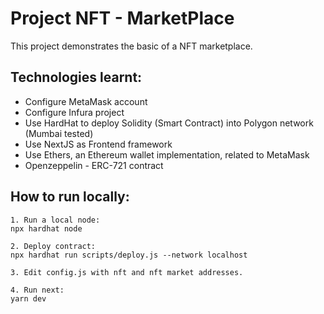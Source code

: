 # Project NFT - MarketPlace

This project demonstrates the basic of a NFT marketplace.

## Technologies learnt:

- Configure MetaMask account
- Configure Infura project
- Use HardHat to deploy Solidity (Smart Contract) into Polygon network (Mumbai tested)
- Use NextJS as Frontend framework
- Use Ethers, an Ethereum wallet implementation, related to MetaMask
- Openzeppelin - ERC-721 contract

## How to run locally:

```
1. Run a local node:
npx hardhat node

2. Deploy contract:
npx hardhat run scripts/deploy.js --network localhost

3. Edit config.js with nft and nft market addresses.

4. Run next:
yarn dev
```
